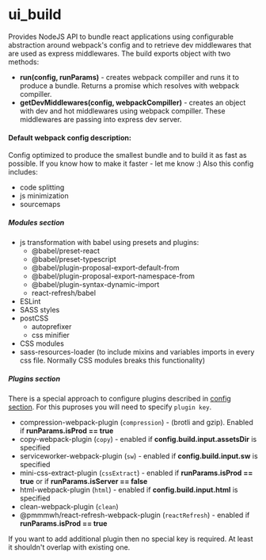 # ui_build
Provides NodeJS API to bundle react applications using configurable abstraction around webpack's config and to retrieve dev middlewares that are used as express middlewares. The build exports object with two methods:
- __run(config, runParams)__ - creates webpack compiller and runs it to produce a bundle. Returns a promise which resolves with webpack compiller.
- __getDevMiddlewares(config, webpackCompiller)__ - creates an object with dev and hot middlewares using webpack compiller. These middlewares are passing into express dev server.

#### Default webpack config description:
Config optimized to produce the smallest bundle and to build it as fast as possible. If you know how to make it faster - let me know :)
Also this config includes:
- code splitting
- js minimization
- sourcemaps
##### Modules section
- js transformation with babel using presets and plugins:
    - @babel/preset-react
    - @babel/preset-typescript
    - @babel/plugin-proposal-export-default-from
    - @babel/plugin-proposal-export-namespace-from
    - @babel/plugin-syntax-dynamic-import
    - react-refresh/babel
- ESLint
- SASS styles
- postCSS
    - autoprefixer
    - css minifier
- CSS modules
- sass-resources-loader (to include mixins and variables imports in every css file. Normally CSS modules breaks this functionality)

##### Plugins section
There is a special approach to configure plugins described in [config section](../../README.md). For this puproses you will need to specify `plugin key`.
- compression-webpack-plugin (`compression`) - (brotli and gzip). Enabled if __runParams.isProd == true__
- copy-webpack-plugin (`copy`) - enabled if __config.build.input.assetsDir__ is specified
- serviceworker-webpack-plugin (`sw`) - enabled if __config.build.input.sw__ is specified
- mini-css-extract-plugin (`cssExtract`) - enabled if __runParams.isProd == true__ or if __runParams.isServer == false__ 
- html-webpack-plugin (`html`) - enabled if __config.build.input.html__ is specified
- clean-webpack-plugin (`clean`)
- @pmmmwh/react-refresh-webpack-plugin (`reactRefresh`) - enabled if __runParams.isProd == true__

If you want to add additional plugin then no special key is required. At least it shouldn't overlap with existing one.